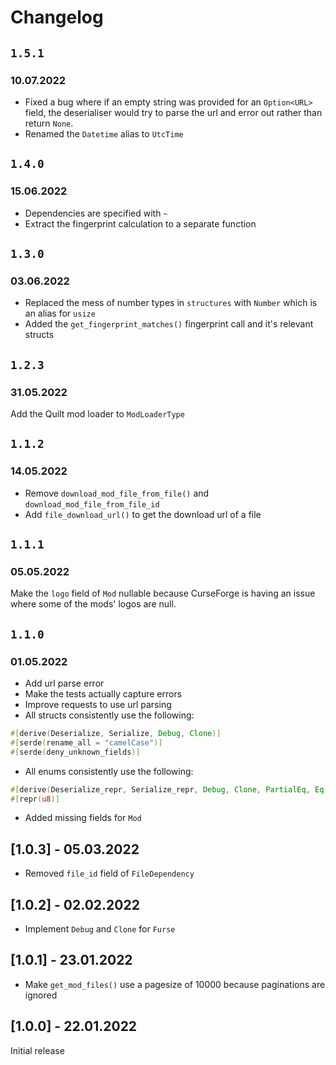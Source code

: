 # Changelog

## `1.5.1`
### 10.07.2022

- Fixed a bug where if an empty string was provided for an `Option<URL>` field, the deserialiser would try to parse the url and error out rather than return `None`.
- Renamed the `Datetime` alias to `UtcTime`

## `1.4.0`
### 15.06.2022

- Dependencies are specified with `~`
- Extract the fingerprint calculation to a separate function

## `1.3.0`
### 03.06.2022

- Replaced the mess of number types in `structures` with `Number` which is an alias for `usize`
- Added the `get_fingerprint_matches()` fingerprint call and it's relevant structs

## `1.2.3`
### 31.05.2022

Add the Quilt mod loader to `ModLoaderType`

## `1.1.2`
### 14.05.2022

- Remove `download_mod_file_from_file()` and `download_mod_file_from_file_id`
- Add `file_download_url()` to get the download url of a file

## `1.1.1`
### 05.05.2022

Make the `logo` field of `Mod` nullable because CurseForge is having an issue where some of the mods' logos are null.

## `1.1.0`
### 01.05.2022

- Add url parse error
- Make the tests actually capture errors
- Improve requests to use url parsing
- All structs consistently use the following:
```rust
#[derive(Deserialize, Serialize, Debug, Clone)]
#[serde(rename_all = "camelCase")]
#[serde(deny_unknown_fields)]
```
- All enums consistently use the following:
```rust
#[derive(Deserialize_repr, Serialize_repr, Debug, Clone, PartialEq, Eq)]
#[repr(u8)]
```
- Added missing fields for `Mod`

## [1.0.3] - 05.03.2022

- Removed `file_id` field of `FileDependency`

## [1.0.2] - 02.02.2022

- Implement `Debug` and `Clone` for `Furse`

## [1.0.1] - 23.01.2022

- Make `get_mod_files()` use a pagesize of 10000 because paginations are ignored

## [1.0.0] - 22.01.2022

Initial release
